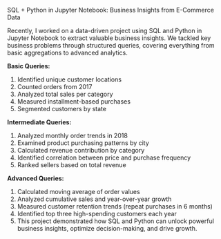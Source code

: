SQL + Python in Jupyter Notebook: Business Insights from E-Commerce Data

Recently, I worked on a data-driven project using SQL and Python in Jupyter Notebook to extract valuable business insights. We tackled key business problems through structured queries, covering everything from basic aggregations to advanced analytics.

**Basic Queries:**
1. Identified unique customer locations
2. Counted orders from 2017
3. Analyzed total sales per category
4. Measured installment-based purchases
5. Segmented customers by state

**Intermediate Queries:**
1. Analyzed monthly order trends in 2018
2. Examined product purchasing patterns by city
3. Calculated revenue contribution by category
4. Identified correlation between price and purchase frequency
5. Ranked sellers based on total revenue

**Advanced Queries:**
1. Calculated moving average of order values
2. Analyzed cumulative sales and year-over-year growth
3. Measured customer retention trends (repeat purchases in 6 months)
4. Identified top three high-spending customers each year
5. This project demonstrated how SQL and Python can unlock powerful business insights, optimize decision-making, and drive growth.
